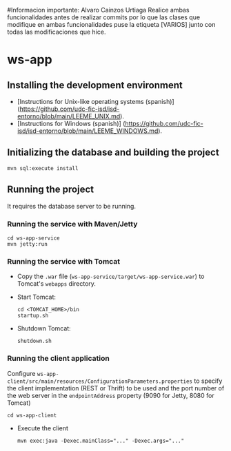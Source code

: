 #Informacion importante: Alvaro Cainzos Urtiaga
Realice ambas funcionalidades antes de realizar commits por lo que las clases que modifique en ambas funcionalidades puse la etiqueta [VARIOS] junto con todas las modificaciones que hice.

# ws-app

## Installing the development environment

- [Instructions for Unix-like operating systems (spanish)] (https://github.com/udc-fic-isd/isd-entorno/blob/main/LEEME_UNIX.md).
- [Instructions for Windows (spanish)] (https://github.com/udc-fic-isd/isd-entorno/blob/main/LEEME_WINDOWS.md).

## Initializing the database and building the project

	mvn sql:execute install

## Running the project

It requires the database server to be running.

### Running the service with Maven/Jetty

	cd ws-app-service
	mvn jetty:run

### Running the service with Tomcat

- Copy the `.war` file (`ws-app-service/target/ws-app-service.war`)
  to Tomcat's `webapps` directory.

- Start Tomcat:

      cd <TOMCAT_HOME>/bin
      startup.sh

- Shutdown Tomcat:

      shutdown.sh

### Running the client application

Configure `ws-app-client/src/main/resources/ConfigurationParameters.properties`
to specify the client implementation (REST or Thrift) to be used and
the port number of the web server in the `endpointAddress` property
(9090 for Jetty, 8080 for Tomcat)

	cd ws-app-client

- Execute the client 

      mvn exec:java -Dexec.mainClass="..." -Dexec.args="..."

